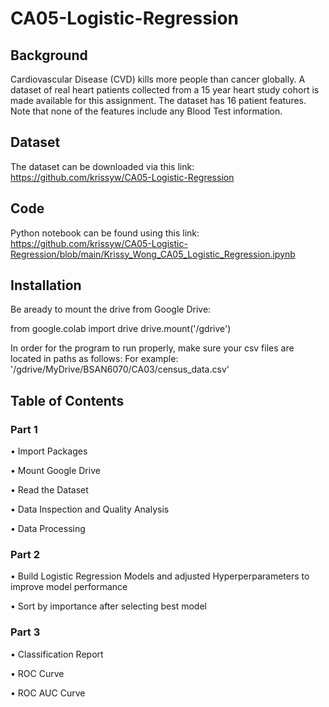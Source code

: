 # CA05-Logistic-Regression

## Background
Cardiovascular Disease (CVD) kills more people than cancer globally. A dataset of real heart patients
collected from a 15 year heart study cohort is made available for this assignment. The dataset has 16
patient features. Note that none of the features include any Blood Test information.

## Dataset 
The dataset can be downloaded via this link: https://github.com/krissyw/CA05-Logistic-Regression

## Code 
Python notebook can be found using this link: https://github.com/krissyw/CA05-Logistic-Regression/blob/main/Krissy_Wong_CA05_Logistic_Regression.ipynb


## Installation 
Be aready to mount the drive from Google Drive:

from google.colab import drive drive.mount('/gdrive')

In order for the program to run properly, make sure your csv files are located in paths as follows: For example: '/gdrive/MyDrive/BSAN6070/CA03/census_data.csv'

## Table of Contents 

### **Part 1**

•  Import Packages

•  Mount Google Drive

•  Read the Dataset

•  Data Inspection and Quality Analysis

•  Data Processing


### **Part 2**

•  Build Logistic Regression Models and adjusted Hyperperparameters to improve model performance 

•  Sort by importance after selecting best model 


### **Part 3**

•  Classification Report

•  ROC Curve 

•  ROC AUC Curve 
